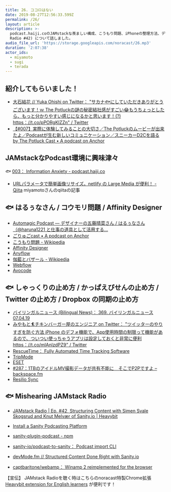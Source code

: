 ```yaml
---
title: 26. ココロはない
date: 2019-08-27T12:56:33.599Z
permalink: /26/
layout: article
description: >-
  podcast.haiji.coのJAMstackな羨ましい構成、こうもり問題、iPhoneの整理方法、デザインツールの未来、ScreenTime、Dropbox、sanity.io(JAMstack
  Radio #42) について話しました。
audio_file_url: 'https://storage.googleapis.com/noracast/26.mp3'
duration: '2:07:38'
actor_ids:
  - miyamoto
  - sugi
  - terada
---
```


## 紹介してもらいました！

- [大石結花 // Yuka Ohishi on Twitter： "サカナ🐟にしていただきありがとうございます！ｗ The Potluckの謎の秘密結社感がすごい😂もうちょっとしたら、もっと分かりやすい感じになるかと思います！(?) https：//t.co/pPORgKIZZn" / Twitter](https://twitter.com/yukaohishi/status/1150521146820792320)
 - [【#007】実際に体験してみることの大切さ／The Potluckのムービーが出来たよ／Podcastが生む新しいコミュニケーション／スニーカーD2Cを語る by The Potluck Cast • A podcast on Anchor](https://anchor.fm/the-potluck-cast/episodes/007The-PotluckPotcastD2C-e4lm6m)

## JAMstackなPodcast環境に興味津々

🐟 [003： Information Anxiety - podcast.haiji.co](https://podcast.haiji.co/003/)
- [URLパラメータで簡単画像リサイズ。netlify の Large Media が便利！ - Qiita](https://qiita.com/yahsan2/items/9ca83e086b4330119fa4) miyamotoさんのqiitaの記事

## 🐟 はるぅなさん / コウモリ問題 / Affinity Designer

- [Automagic Podcast — デザイナーの五藤晴菜さん / はるぅなさん（@haruna1221 と仕事の道具として活用する...](https://automagic.fm/post/186315230715/haruna1221)
- [ごりゅごcast • A podcast on Anchor](https://anchor.fm/goryugocom/)
- [こうもり問題 - Wikipedia](https://ja.wikipedia.org/wiki/%E3%81%93%E3%81%86%E3%82%82%E3%82%8A%E5%95%8F%E9%A1%8C)
- [Affinity Designer](https://affinity.serif.com/ja-jp/designer/)
- [Anyflow](https://anyflow.jp/)
- [伽藍とバザール - Wikipedia](https://ja.wikipedia.org/wiki/%E4%BC%BD%E8%97%8D%E3%81%A8%E3%83%90%E3%82%B6%E3%83%BC%E3%83%AB)
- [Webflow](https://webflow.com/)
- [Avocode](https://avocode.com/)

## 🐟 しゃっくりの止め方 / かっぱえびせんの止め方 / Twitter の止め方 / Dropbox の同期の止め方

- [バイリンガルニュース (Bilingual News)： 369. バイリンガルニュース 07.04.19](https://bilingualnews.libsyn.com/369-070419)
- [みやもと🏄チキンバーガー屋のエンジニア on Twitter： "ツイッターのやりすぎを防ぐ方法 iPhone のデフォ機能で、App使用時間の制限って機能があるので、ついつい使っちゃうアプリは設定しておくと非常に便利 https：//t.co/mIAnlzdPZ9" / Twitter](https://twitter.com/yahsan2/status/1151481349120729088)
- [RescueTime： Fully Automated Time Tracking Software](https://www.rescuetime.com/)
- [TripMode](https://www.tripmode.ch/)
- [ESET](https://www.eset.com/jp/)
- [#287：1TBのアイドルMV撮影データが共有不能に　そこでP2Pですよ – backspace.fm](http://backspace.fm/episode/287/?source=post_page-----1bde65473b2c----------------------)
- [Resilio Sync](https://www.resilio.com/individuals/?)

## 🐟 Mishearing JAMstack Radio

- [JAMstack Radio | Ep. #42, Structuring Content with Simen Svale Skogsrud and Knut Melvær of Sanity.io | Heavybit](https://www.heavybit.com/library/podcasts/jamstack-radio/ep-42-structuring-content-with-simen-svale-skogsrud-and-knut-melvaer-of-sanity-io/)

- [Install a Sanity Podcasting Platform](https://www.sanity.io/blog/install-a-sanity-podcasting-platform)
- [sanity-plugin-podcast - npm](https://www.npmjs.com/package/sanity-plugin-podcast)
- [sanity-io/podcast-to-sanity： Podcast import CLI](https://github.com/sanity-io/podcast-to-sanity)
- [devMode.fm // Structured Content Done Right with Sanity.io](https://devmode.fm/episodes/structured-content-done-right-with-sanity-io)
- [captbaritone/webamp： Winamp 2 reimplemented for the browser](https://github.com/captbaritone/webamp)


【宣伝】
JAMstack Radioを聴く時はこちらのnoracast特製Chrome拡張 [Heavybit extension for English learners](https://chrome.google.com/webstore/detail/heavybit-extension-for-en/ahfgdgmheoejjllbgnkegimdiajihbee?hl=ja) が便利です！
